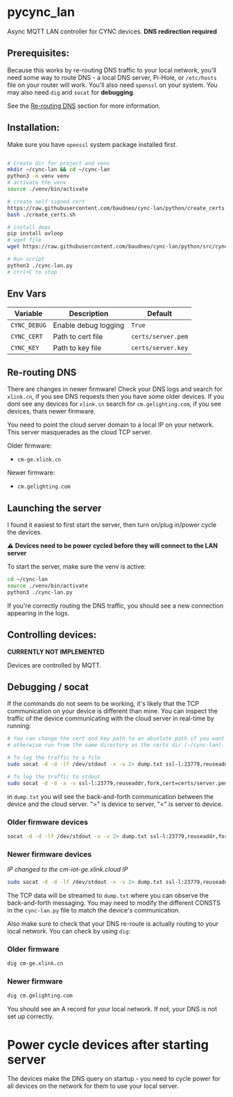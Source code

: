 # pycync_lan

Async MQTT LAN controller for CYNC devices. **DNS redirection required**

## Prerequisites:

Because this works by re-routing DNS traffic to your local network, you'll need some 
way to route DNS - a local DNS server, Pi-Hole, or `/etc/hosts` file on your router 
will work. You'll also need `openssl` on your system. You may also need `dig` and `socat` for **debugging**.

See the [Re-routing DNS](#re-routing-dns) section for more information.

## Installation:

Make sure you have `openssl` system package installed first.

```bash

# Create dir for project and venv
mkdir ~/cync-lan && cd ~/cync-lan
python3 -m venv venv
# activate the venv
source ./venv/bin/activate

# create self signed cert
https://raw.githubusercontent.com/baudneo/cync-lan/python/create_certs.sh
bash ./create_certs.sh

# install deps
pip install uvloop
# wget file
wget https://raw.githubusercontent.com/baudneo/cync-lan/python/src/cync-lan.py

# Run script
python3 ./cync-lan.py
# ctrl+C to stop
```

## Env Vars

| Variable | Description | Default            |
|----------|-------------|--------------------|
| `CYNC_DEBUG` | Enable debug logging | `True`           |
| `CYNC_CERT` | Path to cert file | `certs/server.pem` |
| `CYNC_KEY` | Path to key file | `certs/server.key` |


## Re-routing DNS

There are changes in newer firmware! Check your DNS logs and search for `xlink.cn`, if you see DNS requests then you have some older devices. If you dont see any devices for `xlink.cn` search for `cm.gelighting.com`, if you see devices, thats newer firmware.

You need to point the cloud server domain to a local IP on your network. This server masquerades as the cloud TCP server.

Older firmware:
 - `cm-ge.xlink.cn`

Newer firmware:
 - `cm.gelighting.com`


## Launching the server

I found it easiest to first start the server, then turn on/plug in/power cycle the devices.

:warning: **Devices need to be power cycled before they will connect to the LAN server**

To start the server, make sure the venv is active:

```bash
cd ~/cync-lan
source ./venv/bin/activate
python3 ./cync-lan.py
```

If you're correctly routing the DNS traffic, you should see a new connection appearing in the logs.

## Controlling devices:

**CURRENTLY NOT IMPLEMENTED**

Devices are controlled by MQTT.


## Debugging / socat

If the commands do not seem to be working, it's likely that the TCP communication on your
device is different than mine. You can inspect the traffic of the device communicating 
with the cloud server in real-time by running:

```bash
# You can change the cert and key path to an absolute path if you want
# otherwise run from the same directory as the certs dir (~/cync-lan).

# To log the traffic to a file
sudo socat -d -d -lf /dev/stdout -x -v 2> dump.txt ssl-l:23779,reuseaddr,fork,cert=certs/server.pem,verify=0 openssl:35.196.85.236:23779,verify=0

# To log the traffic to stdout
sudo socat -d -d -x -v ssl-l:23779,reuseaddr,fork,cert=certs/server.pem,verify=0 openssl:35.196.85.236:23779,verify=0
```

in `dump.txt` you will see the back-and-forth communication between the device and the cloud server. ">" is device to server, "<" is server to device.

### Older firmware devices

```bash
socat -d -d -lf /dev/stdout -x -v 2> dump.txt ssl-l:23779,reuseaddr,fork,cert=certs/server.pem,verify=0 openssl:34.73.130.191:23779,verify=0
```

### Newer firmware devices

*IP changed to the cm-iot-ge.xlink.cloud IP*

```bash
sudo socat -d -d -lf /dev/stdout -x -v 2> dump.txt ssl-l:23779,reuseaddr,fork,cert=certs/server.pem,verify=0 openssl:35.196.85.236:23779,verify=0
```

The TCP data will be streamed to `dump.txt` where you can observe the back-and-forth messaging. You may need to modify the different CONSTS in the `cync-lan.py` file to match the device's communication.

Also make sure to check that your DNS re-route is actually routing to your local network. You can check by using `dig`:

### Older firmware

```bash
dig cm-ge.xlink.cn
```

### Newer firmware

```bash
dig cm.gelighting.com
```

You should see an A record for your local network. If not, your DNS is not set up correctly.

# Power cycle devices after starting server
The devices make the DNS query on startup - you need to cycle power for all devices on the network for them to use your local server.
